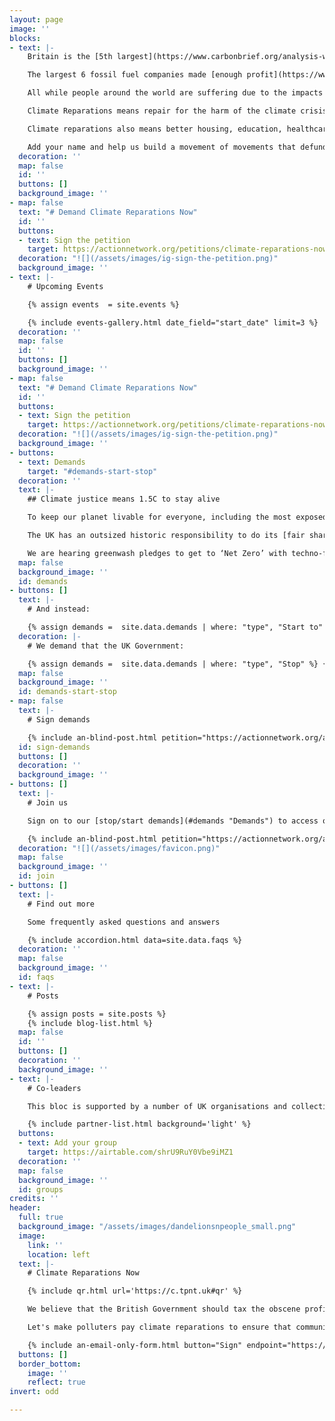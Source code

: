 ```yaml
---
layout: page
image: ''
blocks:
- text: |-
    Britain is the [5th largest](https://www.carbonbrief.org/analysis-which-countries-are-historically-responsible-for-climate-change/#national) historical polluter of fossil fuels and has built its wealth through centuries of colonial extraction. Now the UK Government seeks to avoid responsibility for the loss and damage it continues to cause for those who've done the least to cause the climate crisis, through its continued expansion and burning of fossil fuels.

    The largest 6 fossil fuel companies made [enough profit](https://www.bloomberg.com/news/articles/2022-10-23/fossil-fuel-profits-can-easily-cover-climate-losses-report-says?leadSource=uverify%20wall) in the first six months of 2022 to cover the costs of loss and damage in the Global South for 6 months. The British government has the power to tax fossil fuel companies, but has made the political choice not to make polluters pay for the damages they’ve caused.

    All while people around the world are suffering due to the impacts of climate change. Pakistan contributed less than [1% of global emissions](https://www.theguardian.com/world/2022/aug/30/pakistan-monsoon-on-steroids-flooding-warning-antonio-guterres), but the recent floods affected more than 33 million people – destroying homes, crops, livelihoods and lives.

    Climate Reparations means repair for the harm of the climate crisis, paid for by the governments and corporations that have profited from it over hundreds of years. It means just transition to renewable energy; an end to debt traps, exploitation and extraction.

    Climate reparations also means better housing, education, healthcare and safe migration—for working class communities all over the world. Paid for by taxing companies that profit from destruction of people and the planet. A global Green New Deal.

    Add your name and help us build a movement of movements that defunds climate chaos and help us create a system of care and repair everywhere.
  decoration: ''
  map: false
  id: ''
  buttons: []
  background_image: ''
- map: false
  text: "# Demand Climate Reparations Now"
  id: ''
  buttons:
  - text: Sign the petition
    target: https://actionnetwork.org/petitions/climate-reparations-now/
  decoration: "![](/assets/images/ig-sign-the-petition.png)"
  background_image: ''
- text: |-
    # Upcoming Events

    {% assign events  = site.events %}

    {% include events-gallery.html date_field="start_date" limit=3 %}
  decoration: ''
  map: false
  id: ''
  buttons: []
  background_image: ''
- map: false
  text: "# Demand Climate Reparations Now"
  id: ''
  buttons:
  - text: Sign the petition
    target: https://actionnetwork.org/petitions/climate-reparations-now/
  decoration: "![](/assets/images/ig-sign-the-petition.png)"
  background_image: ''
- buttons:
  - text: Demands
    target: "#demands-start-stop"
  decoration: ''
  text: |-
    ## Climate justice means 1.5C to stay alive

    To keep our planet livable for everyone, including the most exposed and marginalised among us, we need to **keep global heating to no more than 1.5C temperature increase**. Our world is already nearly 1.2C hotter. Those least responsible are already paying the highest price and have the least resources to protect themselves from raging climate impacts.

    The UK has an outsized historic responsibility to do its [fair share](https://waronwant.org/sites/default/files/20-21_FairShareUK_Infographic_web.pdf) and lead the world in meeting the global climate goal of 1.5C set by the Paris Agreement. Our country is disproportionately responsible for carbon emissions after profiting for over 400 years from slavery, colonialism and the continued extraction and exploitation of communities in the Global South.

    We are hearing greenwash pledges to get to ‘Net Zero’ with techno-fixes and more false solutions. **Net zero is NOT zero**. To meet the UK’s fair share of 1.5C to stay alive, we need a rapid and justice-centred transition to get to **real zero carbon emissions by 2030.** That’s just 9 years from now. So how do we get there and how can we force our government to go about it equitably?
  map: false
  background_image: ''
  id: demands
- buttons: []
  text: |-
    # And instead:

    {% assign demands =  site.data.demands | where: "type", "Start to" %} {% include demands.html demands=demands %}
  decoration: |-
    # We demand that the UK Government:

    {% assign demands =  site.data.demands | where: "type", "Stop" %} {% include demands.html demands=demands %}
  map: false
  background_image: ''
  id: demands-start-stop
- map: false
  text: |-
    # Sign demands

    {% include an-blind-post.html petition="https://actionnetwork.org/api/v2/petitions/81ea4655-f544-43eb-b3c4-ace557bafef7/" %}
  id: sign-demands
  buttons: []
  decoration: ''
  background_image: ''
- buttons: []
  text: |-
    # Join us

    Sign on to our [stop/start demands](#demands "Demands") to access our newsletter and join us in working towards climate reparations. Your data will be processed according to our [privacy policy](http://tpnt.uk/privacy "Privacy Policy").

    {% include an-blind-post.html petition="https://actionnetwork.org/api/v2/petitions/81ea4655-f544-43eb-b3c4-ace557bafef7/" %}
  decoration: "![](/assets/images/favicon.png)"
  map: false
  background_image: ''
  id: join
- buttons: []
  text: |-
    # Find out more

    Some frequently asked questions and answers

    {% include accordion.html data=site.data.faqs %}
  decoration: ''
  map: false
  background_image: ''
  id: faqs
- text: |-
    # Posts

    {% assign posts = site.posts %}
    {% include blog-list.html %}
  map: false
  id: ''
  buttons: []
  decoration: ''
  background_image: ''
- text: |-
    # Co-leaders

    This bloc is supported by a number of UK organisations and collectives as part of the [global day for climate justice](https://cop26coalition.org/gda/) organised by the COP26 Coalition. Join our Bloc by adding your group or organisation below.

    {% include partner-list.html background='light' %}
  buttons:
  - text: Add your group
    target: https://airtable.com/shrU9RuY0Vbe9iMZ1
  decoration: ''
  map: false
  background_image: ''
  id: groups
credits: ''
header:
  full: true
  background_image: "/assets/images/dandelionsnpeople_small.png"
  image:
    link: ''
    location: left
  text: |-
    # Climate Reparations Now

    {% include qr.html url='https://c.tpnt.uk#qr' %}

    We believe that the British Government should tax the obscene profits of fossil fuel corporations who are worsening the climate crisis to pay the compensation and reparations that we owe to countries and communities that have contributed the least but are experiencing the worst climate loss and damage.

    Let's make polluters pay climate reparations to ensure that communities both at home and around the world can repair from the loss and damage caused by the climate crisis.

    {% include an-email-only-form.html button="Sign" endpoint="https://actionnetwork.org/api/v2/petitions/6060da0f-e68b-4d99-b924-885d47f286e2/signatures" %}
  buttons: []
  border_bottom:
    image: ''
    reflect: true
invert: odd

---
```

